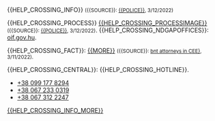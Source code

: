 {{HELP_CROSSING_INFO}} <small>({{SOURCE}}: [{{POLICE}}](https://www.police.hu/hu/hirek-es-informaciok/hatarinfo), 3/12/2022)</small>

{{HELP_CROSSING_PROCESS}} [{{HELP_CROSSING_PROCESSIMAGE}}]({{IMG_SRC}}/HATÁRÁTLÉPÉS_{{LABEL}}.jpg) 
  <small>({{SOURCE}}: [{{POLICE}}](https://www.police.hu/hu/hirek-es-informaciok/legfrissebb-hireink/hatarrendeszet/utmutato-az-ukrajnaban-zajlo-haboru-elol), 3/12/2022)</small>. {{HELP_CROSSING_NDGAPOFFICES}}: [oif.gov.hu](http://oif.gov.hu/index.php?option=com_k2&view=item&layout=item&id=175&Itemid=462&lang=hu).

{{HELP_CROSSING_FACT}}: [{{MORE}}](https://bnt.eu/bnt-news/help-guide-for-ukrainians/) <small>({{SOURCE}}: [bnt attorneys in CEE}](https://bnt.eu/), 3/11/2022).</small>

{{HELP_CROSSING_CENTRAL}}: {{HELP_CROSSING_HOTLINE}}.

- [+38 099 177 8294](tel:+380991778294)
- [+38 067 233 0319](tel:+380672330319)
- [+38 067 312 2247](tel:+380673122247)

[{{HELP_CROSSING_INFO_MORE}}](https://tcn.hu/wp-content/uploads/2022/03/TCN_ukrajnai_menekult_tajekoztato_V3_text_A4.pdf)